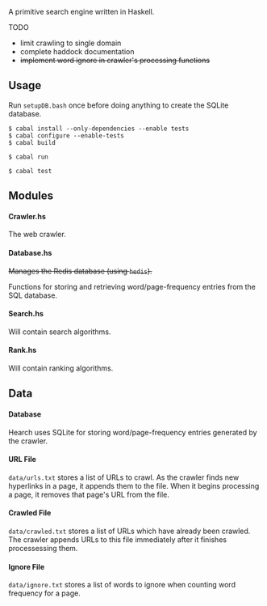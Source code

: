 A primitive search engine written in Haskell.

TODO
  * limit crawling to single domain
  * complete haddock documentation
  * ~~implement word ignore in crawler's processing functions~~

## Usage

Run `setupDB.bash` once before doing anything to create the SQLite database.

    $ cabal install --only-dependencies --enable tests
    $ cabal configure --enable-tests
    $ cabal build

    $ cabal run

    $ cabal test

## Modules

#### Crawler.hs

The web crawler.

#### Database.hs

~~Manages the Redis database (using `hedis`).~~

Functions for storing and retrieving word/page-frequency entries from the
SQL database.

#### Search.hs

Will contain search algorithms.

#### Rank.hs

Will contain ranking algorithms.

## Data

#### Database

Hearch uses SQLite for storing word/page-frequency entries generated by the
crawler.

#### URL File

`data/urls.txt` stores a list of URLs to crawl. As the crawler finds new
hyperlinks in a page, it appends them to the file. When it begins processing
a page, it removes that page's URL from the file.

#### Crawled File

`data/crawled.txt` stores a list of URLs which have already been crawled.
The crawler appends URLs to this file immediately after it finishes
processessing them.

#### Ignore File

`data/ignore.txt` stores a list of words to ignore when counting word
frequency for a page.
